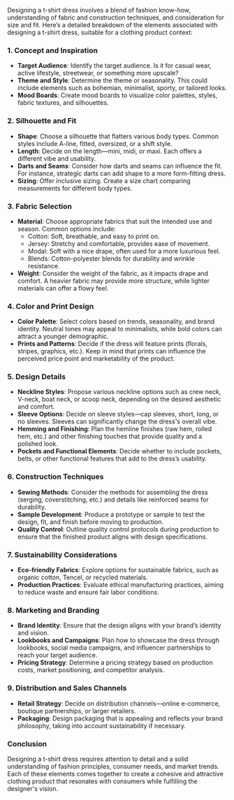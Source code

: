 Designing a t-shirt dress involves a blend of fashion know-how, understanding of fabric and construction techniques, and consideration for size and fit. Here’s a detailed breakdown of the elements associated with designing a t-shirt dress, suitable for a clothing product context:

### 1. **Concept and Inspiration**
   - **Target Audience**: Identify the target audience. Is it for casual wear, active lifestyle, streetwear, or something more upscale?
   - **Theme and Style**: Determine the theme or seasonality. This could include elements such as bohemian, minimalist, sporty, or tailored looks. 
   - **Mood Boards**: Create mood boards to visualize color palettes, styles, fabric textures, and silhouettes.

### 2. **Silhouette and Fit**
   - **Shape**: Choose a silhouette that flatters various body types. Common styles include A-line, fitted, oversized, or a shift style.
   - **Length**: Decide on the length—mini, midi, or maxi. Each offers a different vibe and usability.
   - **Darts and Seams**: Consider how darts and seams can influence the fit. For instance, strategic darts can add shape to a more form-fitting dress.
   - **Sizing**: Offer inclusive sizing. Create a size chart comparing measurements for different body types.

### 3. **Fabric Selection**
   - **Material**: Choose appropriate fabrics that suit the intended use and season. Common options include:
     - Cotton: Soft, breathable, and easy to print on.
     - Jersey: Stretchy and comfortable, provides ease of movement.
     - Modal: Soft with a nice drape, often used for a more luxurious feel.
     - Blends: Cotton-polyester blends for durability and wrinkle resistance.
   - **Weight**: Consider the weight of the fabric, as it impacts drape and comfort. A heavier fabric may provide more structure, while lighter materials can offer a flowy feel.

### 4. **Color and Print Design**
   - **Color Palette**: Select colors based on trends, seasonality, and brand identity. Neutral tones may appeal to minimalists, while bold colors can attract a younger demographic.
   - **Prints and Patterns**: Decide if the dress will feature prints (florals, stripes, graphics, etc.). Keep in mind that prints can influence the perceived price point and marketability of the product.

### 5. **Design Details**
   - **Neckline Styles**: Propose various neckline options such as crew neck, V-neck, boat neck, or scoop neck, depending on the desired aesthetic and comfort.
   - **Sleeve Options**: Decide on sleeve styles—cap sleeves, short, long, or no sleeves. Sleeves can significantly change the dress's overall vibe.
   - **Hemming and Finishing**: Plan the hemline finishes (raw hem, rolled hem, etc.) and other finishing touches that provide quality and a polished look.
   - **Pockets and Functional Elements**: Decide whether to include pockets, belts, or other functional features that add to the dress’s usability.

### 6. **Construction Techniques**
   - **Sewing Methods**: Consider the methods for assembling the dress (serging, coverstitching, etc.) and details like reinforced seams for durability.
   - **Sample Development**: Produce a prototype or sample to test the design, fit, and finish before moving to production.
   - **Quality Control**: Outline quality control protocols during production to ensure that the finished product aligns with design specifications.

### 7. **Sustainability Considerations**
   - **Eco-friendly Fabrics**: Explore options for sustainable fabrics, such as organic cotton, Tencel, or recycled materials.
   - **Production Practices**: Evaluate ethical manufacturing practices, aiming to reduce waste and ensure fair labor conditions.

### 8. **Marketing and Branding**
   - **Brand Identity**: Ensure that the design aligns with your brand’s identity and vision.
   - **Lookbooks and Campaigns**: Plan how to showcase the dress through lookbooks, social media campaigns, and influencer partnerships to reach your target audience.
   - **Pricing Strategy**: Determine a pricing strategy based on production costs, market positioning, and competitor analysis.

### 9. **Distribution and Sales Channels**
   - **Retail Strategy**: Decide on distribution channels—online e-commerce, boutique partnerships, or larger retailers.
   - **Packaging**: Design packaging that is appealing and reflects your brand philosophy, taking into account sustainability if necessary.

### Conclusion
Designing a t-shirt dress requires attention to detail and a solid understanding of fashion principles, consumer needs, and market trends. Each of these elements comes together to create a cohesive and attractive clothing product that resonates with consumers while fulfilling the designer's vision.